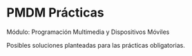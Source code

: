 # PMDM Prácticas
Módulo: Programación Multimedia y Dispositivos Móviles

Posibles soluciones planteadas para las prácticas obligatorias.
